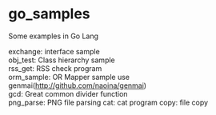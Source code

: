 # go_samples
Some examples in Go Lang  
  
exchange:   interface sample  
obj_test:   Class hierarchy sample  
rss_get:   RSS check program   
orm_sample:   OR Mapper sample use genmai(http://github.com/naoina/genmai)  
gcd:   Great common divider function  
png_parse:  PNG file parsing
cat:    cat program
copy:   file copy

